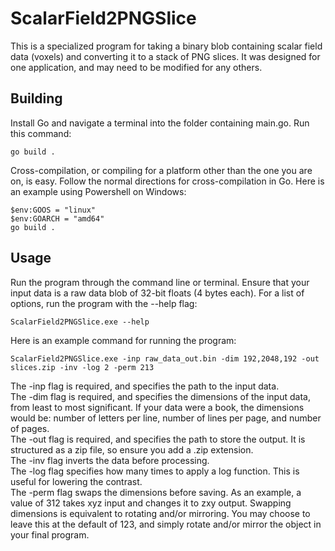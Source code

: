 # ScalarField2PNGSlice

This is a specialized program for taking a binary blob containing scalar field data (voxels) and converting it to a stack of PNG slices. It was designed for one application, and may need to be modified for any others.

## Building

Install Go and navigate a terminal into the folder containing main.go. Run this command:

```
go build .
```

Cross-compilation, or compiling for a platform other than the one you are on, is easy. Follow the normal directions for cross-compilation in Go. Here is an example using Powershell on Windows:

```
$env:GOOS = "linux"
$env:GOARCH = "amd64"
go build .
```

## Usage

Run the program through the command line or terminal. Ensure that your input data is a raw data blob of 32-bit floats (4 bytes each). For a list of options, run the program with the --help flag:

```
ScalarField2PNGSlice.exe --help
```

Here is an example command for running the program:

```
ScalarField2PNGSlice.exe -inp raw_data_out.bin -dim 192,2048,192 -out slices.zip -inv -log 2 -perm 213
```

The -inp flag is required, and specifies the path to the input data.  
The -dim flag is required, and specifies the dimensions of the input data, from least to most significant. If your data were a book, the dimensions would be: number of letters per line, number of lines per page, and number of pages.  
The -out flag is required, and specifies the path to store the output. It is structured as a zip file, so ensure you add a .zip extension.  
The -inv flag inverts the data before processing.  
The -log flag specifies how many times to apply a log function. This is useful for lowering the contrast.  
The -perm flag swaps the dimensions before saving. As an example, a value of 312 takes xyz input and changes it to zxy output. Swapping dimensions is equivalent to rotating and/or mirroring. You may choose to leave this at the default of 123, and simply rotate and/or mirror the object in your final program.
